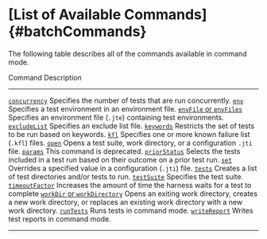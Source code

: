 
# [List of Available Commands]{#batchCommands}

The following table describes all of the commands available in command mode.

  Command                                        Description
  ---------------------------------------------- ----------------------------------------------------------------------------------------------------------------------------------
  [`concurrency`](concurrency.html)              Specifies the number of tests that are run concurrently.
  [`env`](testEnv.html)                          Specifies a test environment in an environment file.
  [`envFile` or `envFiles`](testenvFile.html)    Specifies an environment file (`.jte`) containing test environments.
  [`excludeList`](excludeList.html)              Specifies an exclude list file.
  [`keywords`](keyword.html)                     Restricts the set of tests to be run based on keywords.
  [`kfl`](knownFailureAnalysis.html#kfl)         Specifies one or more known failure list (`.kfl`) files.
  [`open`](open.html)                            Opens a test suite, work directory, or a configuration `.jti` file.
  [`params`](param.html)                         This command is deprecated.
  [`priorStatus`](prior.html)                    Selects the tests included in a test run based on their outcome on a prior test run.
  [`set`](otherConfigValues.html)                Overrides a specified value in a configuration (`.jti`) file.
  [`tests`](testDir.html)                        Creates a list of test directories and/or tests to run.
  [`testSuite`](testsuite.html)                  Specifies the test suite.
  [`timeoutFactor`](timeout.html)                Increases the amount of time the harness waits for a test to complete
  [`workDir` or `workDirectory`](workdir.html)   Opens an exiting work directory, creates a new work directory, or replaces an existing work directory with a new work directory.
  [`runTests`](runTests.html)                    Runs tests in command mode.
  [`writeReport`](writeReports.html)             Writes test reports in command mode.

----------------------------------------------------------------------------------------------------

